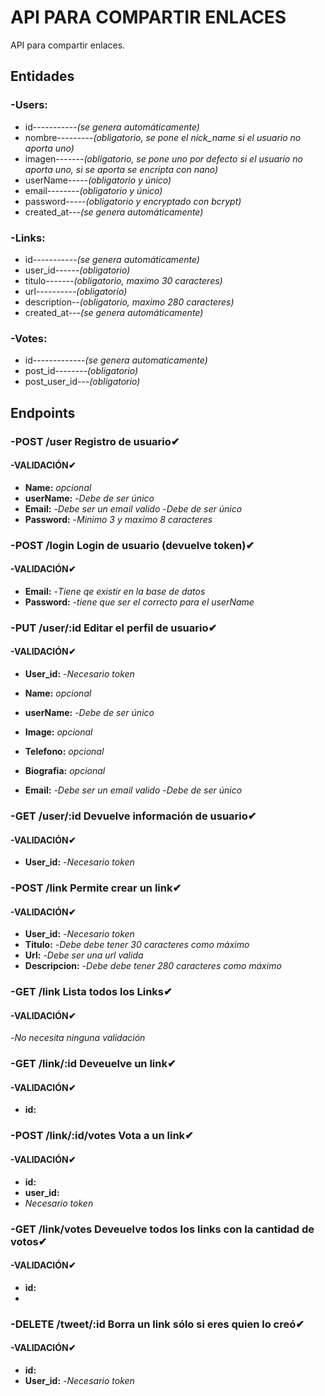 # API PARA COMPARTIR ENLACES

API para compartir enlaces.

## Entidades

### -Users:
- id-----------*(se genera automáticamente)*
- nombre---------*(obligatorio, se pone el nick_name si el usuario no aporta uno)*
- imagen-------*(obligatorio, se pone uno por defecto si el usuario no aporta uno, si se aporta se encripta con nano)*
- userName-----*(obligatorio y único)*
- email--------*(obligatorio y único)*
- password-----*(obligatorio y encryptado con bcrypt)*
- created_at---*(se genera automáticamente)*

### -Links:
- id-----------*(se genera automáticamente)*
- user_id------*(obligatorio)*
- titulo-------*(obligatorio, maximo 30 caracteres)*
- url----------*(obligatorio)*
- description--*(obligatorio, maximo 280 caracteres)*
- created_at---*(se genera automáticamente)*

### -Votes:
- id-------------*(se genera automaticamente)*
- post_id--------*(obligatorio)*
- post_user_id---*(obligatorio)*


## Endpoints

### -**POST /user** Registro de usuario✔
#### -VALIDACIÓN✔
- **Name:** *opcional*
- **userName:**
  -*Debe de ser único*
- **Email:**
  -*Debe ser un email valido*
  -*Debe de ser único*
- **Password:**
  -*Minimo 3 y maximo 8 caracteres*

### -**POST /login** Login de usuario (devuelve token)✔
#### -VALIDACIÓN✔
- **Email:**
  -*Tiene qe existir en la base de datos*
- **Password:**
  -*tiene que ser el correcto para el userName*
### -**PUT /user/:id** Editar el perfil de usuario✔
#### -VALIDACIÓN✔
- **User_id:**
  -*Necesario token*
  
- **Name:** *opcional*
- **userName:**
  -*Debe de ser único*
- **Image:** *opcional*
- **Telefono:** *opcional*
- **Biografia:** *opcional*
- **Email:**
  -*Debe ser un email valido*
  -*Debe de ser único*

### -**GET /user/:id** Devuelve información de usuario✔
#### -VALIDACIÓN✔
- **User_id:**
  -*Necesario token*

### -**POST /link** Permite crear un link✔
#### -VALIDACIÓN✔
- **User_id:**
  -*Necesario token*
- **Titulo:**
  -*Debe debe tener 30 caracteres como máximo*
- **Url:**
  -*Debe ser una url valida*
- **Descripcion:**
  -*Debe debe tener 280 caracteres como máximo*

### -**GET /link** Lista todos los Links✔
#### -VALIDACIÓN✔
  -*No necesita ninguna validación*

### -**GET /link/:id** Deveuelve un link✔
#### -VALIDACIÓN✔
- **id:**
### -**POST /link/:id/votes** Vota a un link✔
#### -VALIDACIÓN✔
- **id:**
- **user_id:**
- *Necesario token*
### -**GET /link/votes** Deveuelve todos los links con la cantidad de votos✔
#### -VALIDACIÓN✔
- **id:**
- 
### -**DELETE /tweet/:id** Borra un link sólo si eres quien lo creó✔
#### -VALIDACIÓN✔
- **id:**
- **User_id:**
  -*Necesario token*

